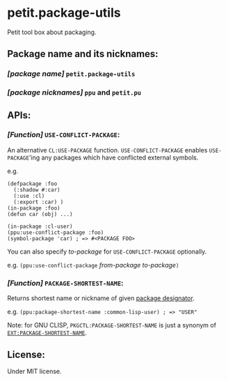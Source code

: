 petit.package-utils
====

Petit tool box about packaging.

## Package name and its nicknames:

### *[package name]* `petit.package-utils`

### *[package nicknames]* `ppu` and `petit.pu`

## APIs:

### *[Function]* `USE-CONFLICT-PACKAGE`:

An alternative `CL:USE-PACKAGE` function.
`USE-CONFLICT-PACKAGE` enables `USE-PACKAGE`'ing any packages which have conflicted external symbols.

e.g.

    (defpackage :foo
      (:shadow #:car)
      (:use :cl)
      (:export :car) )
    (in-package :foo)
    (defun car (obj) ...)

    (in-package :cl-user)
    (ppu:use-conflict-package :foo)
    (symbol-package 'car) ; => #<PACKAGE FOO>

You can also specify *to-package* for `USE-CONFLICT-PACKAGE` optionally.

e.g. `(ppu:use-conflict-package` *from-package* *to-package*`)`

### *[Function]* `PACKAGE-SHORTEST-NAME`:

Returns shortest name or nickname of given [package designator](http://clhs.lisp.se/Body/26_glo_p.htm#package_designator).

e.g. `(ppu:package-shortest-name :common-lisp-user) ; => "USER"`

Note: for GNU CLISP, `PKGCTL:PACKAGE-SHORTEST-NAME` is just a synonym of [`EXT:PACKAGE-SHORTEST-NAME`](file://localhost/C:/Users/ichimal/Documents/public/documents/lang/lisp/cl/clisp/impnotes/prompt.html#package-shortest-name).

## License:
Under MIT license.
